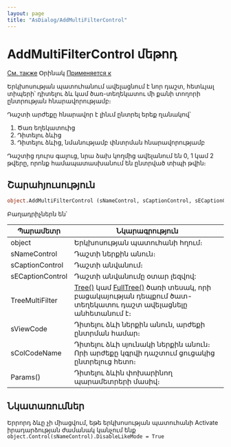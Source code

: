 ```yaml
---
layout: page
title: "AsDialog/AddMultiFilterControl"
---
```


# AddMultiFilterControl մեթոդ

[См. также](AddMultiFilterControlAtRight.md) Օրինակ [Применяется к](../AsDialog.md)

Երկխոսության պատուհանում ավելացնում է նոր դաշտ, հետևյալ տիպերի՝ դիտելու ձև կամ ծառ-տեղեկատու մի քանի տողորի ընտրության հնարավորությամբ։

Դաշտի արժեքը հնարավոր է լինւմ ընտրել երեք ղանակով՝
1. Ծառ եղեկատուից
2. Դիտելու ձևից
3. Դիտելու ձևից, նմանությամբ փնտրման հնարավորությամբ

<!--
0. [реквизит типа произвольный вспомогательный список выбора](../AsModalBrowser.html), с возможностью [отбора нескольких строк](../AsModalBrowser/MultiSelect.html)

1. реквизит <a>типа дерева-справочника</a>, с возможностью [отбора нескольких строк](../AsModalBrowser/MultiSelect.html)

2. реквизит типа сопоставимости с введенным значением, без возможности [отбора нескольких строк](../AsModalBrowser/MultiSelect.html).
-->

Դաշտից դուրս գալուց, նրա ձախ կողմից ավելանում են 0, 1 կամ 2 թվերը, որոնք համապատասխանում են ընտրված տիպի թվին։ 
   
## Շարահյուսություն

``` vb
object.AddMultiFilterControl (sNameControl, sCaptionControl, sЕCaptionControl, sTreeMultiFilter, sViewCode, sColCodeName, Params() )
```

Բաղադրիչներն են՝ 


| Պարամետր | Նկարագրություն |
|--|--|
| object | Երկխոսության պատուհանի հղում։  |
| sNameControl |Դաշտի ներքին անուն։ |
| sCaptionControl | Դաշտի անվանում։|
| sЕCaptionControl | Դաշտի անվանումը օտար լեզվով: |
| TreeMultiFilter  |  [Tree()](../../Types/Tree().html) կամ [FullTree()](../../Types/FULLTREE().html) ծառի տեսակ, որի բացակայության դեպքում ծատ-տեղեկատու դաշտ ավելացնելը անհետանում է։ |
| sViewCode | Դիտելու ձևի ներքին անուն, արժեքի ընտրման համար։ |
| sColCodeName | Դիտելու ձևի սյունակի ներքին անուն։ Որի արժեքը կգրվի դաշտում ցուցակից ընտրելուց հետո։ |
| Params() | Դիտելու ձևին փոխարինող պարամետրերի մասիվ։ |

## Նկատառումներ

Երրորդ ձևը չի միացվում, եթե երկխոսության պատուհանի Activate իրադարձության ժամանակ կանչում ենք  `object.Control(sNameControl).DisableLikeMode = True`

  